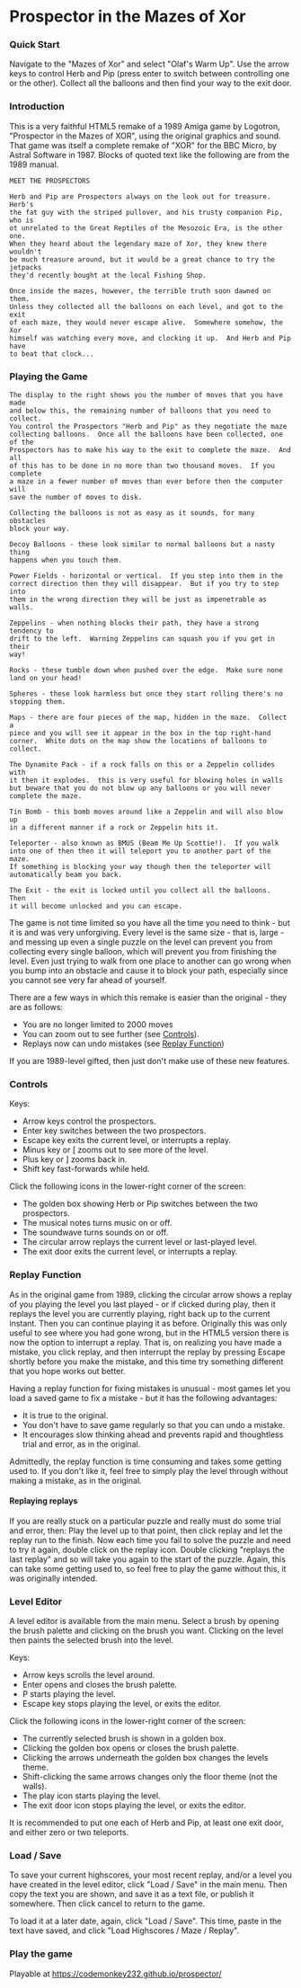 # Prospector in the Mazes of Xor

### Quick Start

Navigate to the "Mazes of Xor" and select "Olaf's Warm Up".
Use the arrow keys to control Herb and Pip (press enter to switch between controlling one or the other).
Collect all the balloons and then find your way to the exit door.

### Introduction

This is a very faithful HTML5 remake of a 1989 Amiga game by Logotron, 
"Prospector in the Mazes of XOR", using the original graphics and sound.
That game was itself a complete remake of "XOR" for the BBC Micro, by Astral Software in 1987.
Blocks of quoted text like the following are from the 1989 manual.

```
MEET THE PROSPECTORS
     
Herb and Pip are Prospectors always on the look out for treasure.  Herb's
the fat guy with the striped pullover, and his trusty companion Pip, who is
ot unrelated to the Great Reptiles of the Mesozoic Era, is the other one. 
When they heard about the legendary maze of Xor, they knew there wouldn't
be much treasure around, but it would be a great chance to try the jetpacks
they'd recently bought at the local Fishing Shop.

Once inside the mazes, however, the terrible truth soon dawned on them. 
Unless they collected all the balloons on each level, and got to the exit
of each maze, they would never escape alive.  Somewhere somehow, the Xor
himself was watching every move, and clocking it up.  And Herb and Pip have
to beat that clock...
```

### Playing the Game

```
The display to the right shows you the number of moves that you have made
and below this, the remaining number of balloons that you need to collect. 
You control the Prospectors "Herb and Pip" as they negotiate the maze
collecting balloons.  Once all the balloons have been collected, one of the
Prospectors has to make his way to the exit to complete the maze.  And all
of this has to be done in no more than two thousand moves.  If you complete
a maze in a fewer number of moves than ever before then the computer will
save the number of moves to disk.
     
Collecting the balloons is not as easy as it sounds, for many obstacles
block your way.
     
Decoy Balloons - these look similar to normal balloons but a nasty thing
happens when you touch them.
     
Power Fields - horizontal or vertical.  If you step into them in the
correct direction then they will disappear.  But if you try to step into
them in the wrong direction they will be just as impenetrable as walls.
     
Zeppelins - when nothing blocks their path, they have a strong tendency to
drift to the left.  Warning Zeppelins can squash you if you get in their
way!
     
Rocks - these tumble down when pushed over the edge.  Make sure none
land on your head!
     
Spheres - these look harmless but once they start rolling there's no
stopping them.
     
Maps - there are four pieces of the map, hidden in the maze.  Collect a
piece and you will see it appear in the box in the top right-hand
corner.  White dots on the map show the locations of balloons to
collect.
     
The Dynamite Pack - if a rock falls on this or a Zeppelin collides with
it then it explodes.  this is very useful for blowing holes in walls
but beware that you do not blow up any balloons or you will never
complete the maze.
     
Tin Bomb - this bomb moves around like a Zeppelin and will also blow up
in a different manner if a rock or Zeppelin hits it.
     
Teleporter - also known as BMUS (Beam Me Up Scottie!).  If you walk
into one of then then it will teleport you to another part of the maze.
If something is blocking your way though then the teleporter will
automatically beam you back.
     
The Exit - the exit is locked until you collect all the balloons.  Then
it will become unlocked and you can escape.
```

The game is not time limited so you have all the time you need to think - but it is and was very unforgiving.
Every level is the same size - that is, large -
and messing up even a single puzzle on the level can prevent you from collecting every single balloon,
which will prevent you from finishing the level. 
Even just trying to walk from one place to another can go wrong when you bump into an obstacle and cause it
to block your path, especially since you cannot see very far ahead of yourself.

There are a few ways in which this remake is easier than the original - they are as follows:
- You are no longer limited to 2000 moves
- You can zoom out to see further (see [Controls](#Controls)).
- Replays now can undo mistakes (see [Replay Function](#Replay-Function))

If you are 1989-level gifted, then just don't make use of these new features.

### Controls

Keys:
- Arrow keys control the prospectors.
- Enter key switches between the two prospectors.
- Escape key exits the current level, or interrupts a replay.
- Minus key or [ zooms out to see more of the level.
- Plus key or ] zooms back in.
- Shift key fast-forwards while held.

Click the following icons in the lower-right corner of the screen:
- The golden box showing Herb or Pip switches between the two prospectors.
- The musical notes turns music on or off.
- The soundwave turns sounds on or off.
- The circular arrow replays the current level or last-played level.
- The exit door exits the current level, or interrupts a replay.

### Replay Function

As in the original game from 1989, clicking the circular arrow shows a replay of you playing the level you last played -
or if clicked during play, then it replays the level you are currently playing, right back up to the current instant.
Then you can continue playing it as before. 
Originally this was only useful to see where you had gone wrong,
but in the HTML5 version there is now the option to interrupt a replay.
That is, on realizing you have made a mistake, you click replay,
and then interrupt the replay by pressing Escape shortly before you make the mistake,
and this time try something different that you hope works out better.

Having a replay function for fixing mistakes is unusual - most games let you load a saved game to fix a mistake -
but it has the following advantages:
- It is true to the original.
- You don't have to save game regularly so that you can undo a mistake.
- It encourages slow thinking ahead and prevents rapid and thoughtless trial and error, as in the original.

Admittedly, the replay function is time consuming and takes some getting used to.
If you don't like it, feel free to simply play the level through without making a mistake, as in the original.

#### Replaying replays
If you are really stuck on a particular puzzle and really must do some trial and error, then:
Play the level up to that point, then click replay and let the replay run to the finish.
Now each time you fail to solve the puzzle and need to try it again, double click on the replay icon.
Double clicking "replays the last replay" and so will take you again to the start of the puzzle.
Again, this can take some getting used to, so feel free to play the game without this, it was originally intended.

### Level Editor

A level editor is available from the main menu.
Select a brush by opening the brush palette and clicking on the brush you want.
Clicking on the level then paints the selected brush into the level.

Keys:
- Arrow keys scrolls the level around.
- Enter opens and closes the brush palette.
- P starts playing the level.
- Escape key stops playing the level, or exits the editor.

Click the following icons in the lower-right corner of the screen:
- The currently selected brush is shown in a golden box.
- Clicking the golden box opens or closes the brush palette.
- Clicking the arrows underneath the golden box changes the levels theme.
- Shift-clicking the same arrows changes only the floor theme (not the walls).
- The play icon starts playing the level.
- The exit door icon stops playing the level, or exits the editor.

It is recommended to put one each of Herb and Pip, at least one exit door, and either zero or two teleports.

### Load / Save

To save your current highscores, your most recent replay,
and/or a level you have created in the level editor, click "Load / Save" in the main menu.
Then copy the text you are shown, and save it as a text file, or publish it somewhere.
Then click cancel to return to the game.

To load it at a later date, again, click "Load / Save".
This time, paste in the text have saved, and click "Load Highscores / Maze / Replay".

### Play the game

Playable at https://codemonkey232.github.io/prospector/

